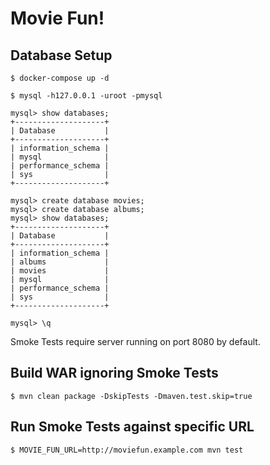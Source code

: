# Movie Fun!

## Database Setup

```
$ docker-compose up -d
```

```
$ mysql -h127.0.0.1 -uroot -pmysql

mysql> show databases;
+--------------------+
| Database           |
+--------------------+
| information_schema |
| mysql              |
| performance_schema |
| sys                |
+--------------------+

mysql> create database movies;
mysql> create database albums;
mysql> show databases;
+--------------------+
| Database           |
+--------------------+
| information_schema |
| albums             |
| movies             |
| mysql              |
| performance_schema |
| sys                |
+--------------------+

mysql> \q
```

Smoke Tests require server running on port 8080 by default.

## Build WAR ignoring Smoke Tests

```
$ mvn clean package -DskipTests -Dmaven.test.skip=true
```

## Run Smoke Tests against specific URL

```
$ MOVIE_FUN_URL=http://moviefun.example.com mvn test
```
